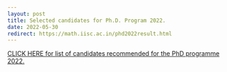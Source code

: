 ```yaml
---
layout: post
title: Selected candidates for Ph.D. Program 2022.
date: 2022-05-30
redirect: https://math.iisc.ac.in/phd2022result.html
---
```


[CLICK HERE for list of candidates recommended for the PhD programme 2022.](https://math.iisc.ac.in/phd2022result.html)
